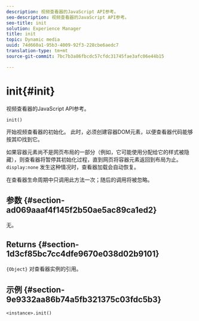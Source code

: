 ```yaml
---
description: 视频查看器的JavaScript API参考。
seo-description: 视频查看器的JavaScript API参考。
seo-title: init
solution: Experience Manager
title: init
topic: Dynamic media
uuid: 74d660a1-95b3-4009-92f3-228cbe6aedc7
translation-type: tm+mt
source-git-commit: 7bc7b3a86fbcdc57cfdc31745fae3afc06e44b15

---
```



# init{#init}

视频查看器的JavaScript API参考。

`init()`

开始视频查看器的初始化。 此时，必须创建容器DOM元素，以便查看器代码能够按其ID找到它。

如果容器元素尚不是网页布局的一部分（例如，它可能使用分配给它的样式被隐藏），则查看器将暂停其初始化过程，直到网页将容器元素返回到布局为止。 `display:none` 发生这种情况时，查看器加载会自动恢复。

在查看器生命周期中只调用此方法一次；随后的调用将被忽略。

## 参数 {#section-ad069aaaf4f145f2b50ae5ac89ca1ed2}

无。

## Returns {#section-1d3cf85bc7cc4dfe9670e038d02b9101}

`{Object}` 对查看器实例的引用。

## 示例 {#section-9e9332aa86b74a5fb321375c03fdc5b3}

```
<instance>.init()
```

